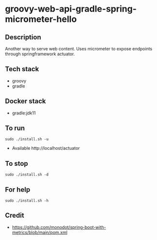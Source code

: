 # groovy-web-api-gradle-spring-micrometer-hello

## Description
Another way to serve web content.
Uses micrometer to expose endpoints
through springframework actuator.

## Tech stack
- groovy
- gradle

## Docker stack
- gradle:jdk11

## To run
`sudo ./install.sh -u`
- Available http://localhost/actuator

## To stop
`sudo ./install.sh -d`

## For help
`sudo ./install.sh -h`

## Credit
- https://github.com/monodot/spring-boot-with-metrics/blob/main/pom.xml
